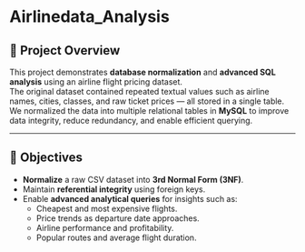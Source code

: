 # Airlinedata_Analysis
## 📌 Project Overview
This project demonstrates **database normalization** and **advanced SQL analysis** using an airline flight pricing dataset.  
The original dataset contained repeated textual values such as airline names, cities, classes, and raw ticket prices — all stored in a single table.  
We normalized the data into multiple relational tables in **MySQL** to improve data integrity, reduce redundancy, and enable efficient querying.

---

## 🎯 Objectives
- **Normalize** a raw CSV dataset into **3rd Normal Form (3NF)**.
- Maintain **referential integrity** using foreign keys.
- Enable **advanced analytical queries** for insights such as:
  - Cheapest and most expensive flights.
  - Price trends as departure date approaches.
  - Airline performance and profitability.
  - Popular routes and average flight duration.
